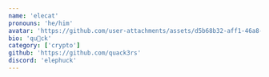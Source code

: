 ```yaml
---
name: 'elecat'
pronouns: 'he/him'
avatar: 'https://github.com/user-attachments/assets/d5b68b32-aff1-46a8-9124-9f2fa6cb942d'
bio: 'qu🦆ck'
category: ['crypto']
github: 'https://github.com/quack3rs'
discord: 'elephuck'
---
```

